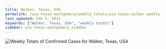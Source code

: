 ```yaml
---
title: Walker, Texas, USA
permalink: /usa-texas-montgomery/weekly_totals/usa-texas-walker-weekly_totals.html
last_updated: Feb 5, 2021
keywords: ["Walker, Texas, USA", "weekly totals"]
sidebar: usa-texas-montgomery_sidebar
---
```


![Weekly Totals of Confirmed Cases for Walker, Texas, USA](/covid_tracker/images/graphs/usa-texas-walker-weekly_totals_graph.png)
